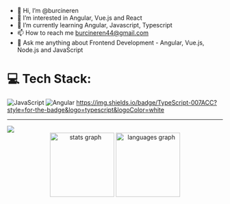 - 👋 Hi, I’m @burcineren
- 👀 I’m interested in Angular, Vue.js and React
- 🌱 I’m currently learning Angular, Javascript, Typescript
- 📫 How to reach me burcineren44@gmail.com
- 💬 Ask me anything about Frontend Development - Angular, Vue.js, Node.js and JavaScript

# 💻 Tech Stack:
![JavaScript](https://img.shields.io/badge/javascript-%23323330.svg?style=for-the-badge&logo=javascript&logoColor=%23F7DF1E) ![Angular](https://img.shields.io/badge/angular-%23DD0031.svg?style=for-the-badge&logo=angular&logoColor=white)
https://img.shields.io/badge/TypeScript-007ACC?style=for-the-badge&logo=typescript&logoColor=white

---
<a href="https://visitcount.itsvg.in">
  <img src="https://visitcount.itsvg.in/api?id=burcineren&label=Profile%20Views&icon=0&pretty=false" />
</a>

<div align="center">
  <img src="https://github-readme-stats.vercel.app/api?username=burcineren&theme=onedark&show_icons=true" height="150" alt="stats graph"  />
  <img src="https://github-readme-stats.vercel.app/api/top-langs?username=burcineren&locale=en&hide_title=false&layout=compact&card_width=320&langs_count=5&theme=onedark&hide_border=false" height="150" alt="languages graph"  />
</div>
